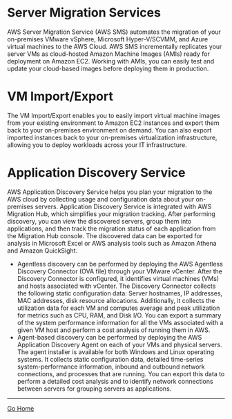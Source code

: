 # Server Migration Services
AWS Server Migration Service (AWS SMS) automates the migration of your on-premises VMware vSphere, Microsoft Hyper-V/SCVMM, and Azure virtual machines to the AWS Cloud. AWS SMS incrementally replicates your server VMs as cloud-hosted Amazon Machine Images (AMIs) ready for deployment on Amazon EC2. Working with AMIs, you can easily test and update your cloud-based images before deploying them in production.

# VM Import/Export
The VM Import/Export enables you to easily import virtual machine images from your existing environment to Amazon EC2 instances and export them back to your on-premises environment on demand. You can also export imported instances back to your on-premises virtualization infrastructure, allowing you to deploy workloads across your IT infrastructure.

# Application Discovery Service
AWS Application Discovery Service helps you plan your migration to the AWS cloud by collecting usage and configuration data about your on-premises servers. Application Discovery Service is integrated with AWS Migration Hub, which simplifies your migration tracking. After performing discovery, you can view the discovered servers, group them into applications, and then track the migration status of each application from the Migration Hub console. The discovered data can be exported for analysis in Microsoft Excel or AWS analysis tools such as Amazon Athena and Amazon QuickSight.

- Agentless discovery can be performed by deploying the AWS Agentless Discovery Connector (OVA file) through your VMware vCenter. After the Discovery Connector is configured, it identifies virtual machines (VMs) and hosts associated with vCenter. The Discovery Connector collects the following static configuration data: Server hostnames, IP addresses, MAC addresses, disk resource allocations. Additionally, it collects the utilization data for each VM and computes average and peak utilization for metrics such as CPU, RAM, and Disk I/O. You can export a summary of the system performance information for all the VMs associated with a given VM host and perform a cost analysis of running them in AWS.
- Agent-based discovery can be performed by deploying the AWS Application Discovery Agent on each of your VMs and physical servers. The agent installer is available for both Windows and Linux operating systems. It collects static configuration data, detailed time-series system-performance information, inbound and outbound network connections, and processes that are running. You can export this data to perform a detailed cost analysis and to identify network connections between servers for grouping servers as applications.

---------------
[Go Home](../README.md)
